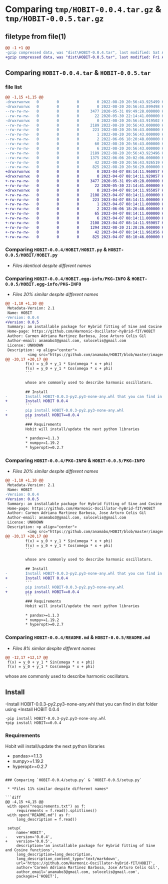 # Comparing `tmp/HOBIT-0.0.4.tar.gz` & `tmp/HOBIT-0.0.5.tar.gz`

## filetype from file(1)

```diff
@@ -1 +1 @@
-gzip compressed data, was "dist\HOBIT-0.0.4.tar", last modified: Sat Aug 20 20:56:43 2022, max compression
+gzip compressed data, was "dist\HOBIT-0.0.5.tar", last modified: Fri Apr  7 08:14:11 2023, max compression
```

## Comparing `HOBIT-0.0.4.tar` & `HOBIT-0.0.5.tar`

### file list

```diff
@@ -1,15 +1,15 @@
-drwxrwxrwx   0        0        0        0 2022-08-20 20:56:43.925499 HOBIT-0.0.4/
-drwxrwxrwx   0        0        0        0 2022-08-20 20:56:43.899498 HOBIT-0.0.4/HOBIT/
--rw-rw-rw-   0        0        0     3477 2020-05-31 09:49:28.000000 HOBIT-0.0.4/HOBIT/HOBIT.py
--rw-rw-rw-   0        0        0       22 2020-05-30 22:14:41.000000 HOBIT-0.0.4/HOBIT/__init__.py
-drwxrwxrwx   0        0        0        0 2022-08-20 20:56:43.919502 HOBIT-0.0.4/HOBIT.egg-info/
--rw-rw-rw-   0        0        0     2189 2022-08-20 20:56:43.000000 HOBIT-0.0.4/HOBIT.egg-info/PKG-INFO
--rw-rw-rw-   0        0        0      223 2022-08-20 20:56:43.000000 HOBIT-0.0.4/HOBIT.egg-info/SOURCES.txt
--rw-rw-rw-   0        0        0        1 2022-08-20 20:56:43.000000 HOBIT-0.0.4/HOBIT.egg-info/dependency_links.txt
--rw-rw-rw-   0        0        0        2 2022-06-06 18:20:48.000000 HOBIT-0.0.4/HOBIT.egg-info/not-zip-safe
--rw-rw-rw-   0        0        0       60 2022-08-20 20:56:43.000000 HOBIT-0.0.4/HOBIT.egg-info/requires.txt
--rw-rw-rw-   0        0        0        6 2022-08-20 20:56:43.000000 HOBIT-0.0.4/HOBIT.egg-info/top_level.txt
--rw-rw-rw-   0        0        0     2189 2022-08-20 20:56:43.923496 HOBIT-0.0.4/PKG-INFO
--rw-rw-rw-   0        0        0     1375 2022-06-06 20:02:06.000000 HOBIT-0.0.4/README.md
--rw-rw-rw-   0        0        0       42 2022-08-20 20:56:43.926519 HOBIT-0.0.4/setup.cfg
--rw-rw-rw-   0        0        0      825 2022-08-20 20:56:29.000000 HOBIT-0.0.4/setup.py
+drwxrwxrwx   0        0        0        0 2023-04-07 08:14:11.960057 HOBIT-0.0.5/
+drwxrwxrwx   0        0        0        0 2023-04-07 08:14:11.929057 HOBIT-0.0.5/HOBIT/
+-rw-rw-rw-   0        0        0     3477 2020-05-31 09:49:28.000000 HOBIT-0.0.5/HOBIT/HOBIT.py
+-rw-rw-rw-   0        0        0       22 2020-05-30 22:14:41.000000 HOBIT-0.0.5/HOBIT/__init__.py
+drwxrwxrwx   0        0        0        0 2023-04-07 08:14:11.955057 HOBIT-0.0.5/HOBIT.egg-info/
+-rw-rw-rw-   0        0        0     2108 2023-04-07 08:14:11.000000 HOBIT-0.0.5/HOBIT.egg-info/PKG-INFO
+-rw-rw-rw-   0        0        0      223 2023-04-07 08:14:11.000000 HOBIT-0.0.5/HOBIT.egg-info/SOURCES.txt
+-rw-rw-rw-   0        0        0        1 2023-04-07 08:14:11.000000 HOBIT-0.0.5/HOBIT.egg-info/dependency_links.txt
+-rw-rw-rw-   0        0        0        2 2022-06-06 18:20:48.000000 HOBIT-0.0.5/HOBIT.egg-info/not-zip-safe
+-rw-rw-rw-   0        0        0       65 2023-04-07 08:14:11.000000 HOBIT-0.0.5/HOBIT.egg-info/requires.txt
+-rw-rw-rw-   0        0        0        6 2023-04-07 08:14:11.000000 HOBIT-0.0.5/HOBIT.egg-info/top_level.txt
+-rw-rw-rw-   0        0        0     2108 2023-04-07 08:14:11.959057 HOBIT-0.0.5/PKG-INFO
+-rw-rw-rw-   0        0        0     1294 2022-08-20 21:28:26.000000 HOBIT-0.0.5/README.md
+-rw-rw-rw-   0        0        0       42 2023-04-07 08:14:11.961056 HOBIT-0.0.5/setup.cfg
+-rw-rw-rw-   0        0        0      825 2023-04-07 08:10:46.000000 HOBIT-0.0.5/setup.py
```

### Comparing `HOBIT-0.0.4/HOBIT/HOBIT.py` & `HOBIT-0.0.5/HOBIT/HOBIT.py`

 * *Files identical despite different names*

### Comparing `HOBIT-0.0.4/HOBIT.egg-info/PKG-INFO` & `HOBIT-0.0.5/HOBIT.egg-info/PKG-INFO`

 * *Files 20% similar despite different names*

```diff
@@ -1,10 +1,10 @@
 Metadata-Version: 2.1
 Name: HOBIT
-Version: 0.0.4
+Version: 0.0.5
 Summary: an installable package for Hybrid fitting of Sine and Cosine functions
 Home-page: https://github.com/Harmonic-Oscillator-hyBrid-fIT/HOBIT
 Author: Carmen Adriana Martinez Barbosa, Jose Arturo Celis Gil
 Author-email: anamabo3@gmail.com, solocelis@gmail.com
 License: UNKNOWN
 Description: <p align="center">
          <img src="https://github.com/anamabo/HOBIT/blob/master/images/logo.png?raw=true" alt="Sublime's custom image"/>
@@ -20,17 +20,17 @@
         f(x) = y_0 + y_1 * Sin(omega * x + phi)
         f(x) = y_0 + y_1 * Cos(omega * x + phi)
         ```
         
         whose are commonly used to describe harmonic oscillators.
         
         ## Install
-        Install HOBIT-0.0.3-py2.py3-none-any.whl that you can find in dist folder using 
+        Install HOBIT 0.0.4
         ```
-        pip install HOBIT-0.0.3-py2.py3-none-any.whl
+        pip install HOBIT==0.0.4
         ```
         ### Requirements
         Hobit will install/update the next python libraries
         
         * pandas>=1.1.3
         * numpy>=1.19.2
         * hyperopt>=0.2.7
```

### Comparing `HOBIT-0.0.4/PKG-INFO` & `HOBIT-0.0.5/PKG-INFO`

 * *Files 20% similar despite different names*

```diff
@@ -1,10 +1,10 @@
 Metadata-Version: 2.1
 Name: HOBIT
-Version: 0.0.4
+Version: 0.0.5
 Summary: an installable package for Hybrid fitting of Sine and Cosine functions
 Home-page: https://github.com/Harmonic-Oscillator-hyBrid-fIT/HOBIT
 Author: Carmen Adriana Martinez Barbosa, Jose Arturo Celis Gil
 Author-email: anamabo3@gmail.com, solocelis@gmail.com
 License: UNKNOWN
 Description: <p align="center">
          <img src="https://github.com/anamabo/HOBIT/blob/master/images/logo.png?raw=true" alt="Sublime's custom image"/>
@@ -20,17 +20,17 @@
         f(x) = y_0 + y_1 * Sin(omega * x + phi)
         f(x) = y_0 + y_1 * Cos(omega * x + phi)
         ```
         
         whose are commonly used to describe harmonic oscillators.
         
         ## Install
-        Install HOBIT-0.0.3-py2.py3-none-any.whl that you can find in dist folder using 
+        Install HOBIT 0.0.4
         ```
-        pip install HOBIT-0.0.3-py2.py3-none-any.whl
+        pip install HOBIT==0.0.4
         ```
         ### Requirements
         Hobit will install/update the next python libraries
         
         * pandas>=1.1.3
         * numpy>=1.19.2
         * hyperopt>=0.2.7
```

### Comparing `HOBIT-0.0.4/README.md` & `HOBIT-0.0.5/README.md`

 * *Files 8% similar despite different names*

```diff
@@ -12,17 +12,17 @@
 f(x) = y_0 + y_1 * Sin(omega * x + phi)
 f(x) = y_0 + y_1 * Cos(omega * x + phi)
 ```
 
 whose are commonly used to describe harmonic oscillators.
 
 ## Install
-Install HOBIT-0.0.3-py2.py3-none-any.whl that you can find in dist folder using 
+Install HOBIT 0.0.4
 ```
-pip install HOBIT-0.0.3-py2.py3-none-any.whl
+pip install HOBIT==0.0.4
 ```
 ### Requirements
 Hobit will install/update the next python libraries
 
 * pandas>=1.1.3
 * numpy>=1.19.2
 * hyperopt>=0.2.7
```

### Comparing `HOBIT-0.0.4/setup.py` & `HOBIT-0.0.5/setup.py`

 * *Files 11% similar despite different names*

```diff
@@ -4,15 +4,15 @@
 with open("requirements.txt") as f:
     requirements = f.read().splitlines()
 with open("README.md") as f:
     long_description = f.read()
 
 setup(
     name='HOBIT',
-    version='0.0.4',
+    version='0.0.5',
     description='an installable package for Hybrid fitting of Sine and Cosine functions',
     long_description=long_description,
     long_description_content_type='text/markdown',
     url='https://github.com/Harmonic-Oscillator-hyBrid-fIT/HOBIT',
     author='Carmen Adriana Martinez Barbosa, Jose Arturo Celis Gil',
     author_email='anamabo3@gmail.com, solocelis@gmail.com',
     packages=['HOBIT'],
```

